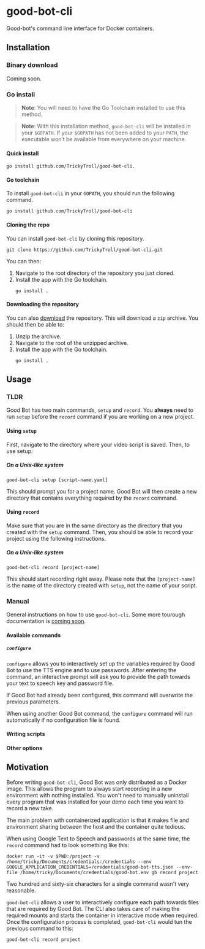 # good-bot-cli

Good-bot's command line interface for Docker containers.

## Installation

### Binary download

Coming  soon.

### Go install

> **Note**: You will need to have the Go Toolchain installed to
> use this method.

> **Note**: With this installation method, `good-bot-cli` will
> be installed in your `$GOPATH`. If your `$GOPATH` has not
> been added to your `PATH`, the executable won’t be available
> from everywhere on your machine.

#### Quick install

```shell
go install github.com/TrickyTroll/good-bot-cli.
```

#### Go toolchain

To install `good-bot-cli` in your `GOPATH`, you should run
the following command.

```shell
go install github.com/TrickyTroll/good-bot-cli
```

#### Cloning the repo

You can install `good-bot-cli` by cloning this repository.

```shell
git clone https://github.com/TrickyTroll/good-bot-cli.git
```

You can then:

1. Navigate to the root directory of the repository you just
   cloned.
2. Install the app with the Go toolchain.
   ```shell
   go install .
   ```

#### Downloading the repository

You can also [download](https://github.com/TrickyTroll/good-bot-cli/archive/refs/heads/main.zip)
the repository. This will download a `zip` archive. You should then
be able to:

1. Unzip the archive.
2. Navigate to the root of the unzipped archive.
3. Install the app with the Go toolchain.
   ```shell
   go install .
   ```

## Usage

### TLDR

Good Bot has two main commands, `setup` and `record`.
You **always** need to run `setup` before the `record` command
if you are working on a new project.

#### Using `setup`

First, navigate to the directory where your video script is
saved. Then, to use setup:

##### On a Unix-like system

```shell
good-bot-cli setup [script-name.yaml]
```

This should prompt you for a project name. Good Bot will then
create a new directory that contains everything required by the
`record` command.

#### Using `record`

Make sure that you are in the same directory as the directory
that you created with the `setup` command. Then, you should
be able to record your project using the following instructions.

##### On a Unix-like system

```shell
good-bot-cli record [project-name]
```

This should start recording right away. Please note that the
`[project-name]` is the name of the directory created with
`setup`, not the name of your script.

### Manual

General instructions on how to use `good-bot-cli`. Some more
tourough documentation is [coming soon](https://github.com/TrickyTroll/good-bot-cli/issues/10).

#### Available commands

##### `configure`

`configure` allows you to interactively set up the variables required
by Good Bot to use the TTS engine and to use passwords. After entering
the command, an interactive prompt will ask you to provide the path
towards your text to speech key and password file.

If Good Bot had already been configured, this command will overwrite
the previous parameters.

When using another Good Bot command, the `configure` command will run
automatically if no configuration file is found.

#### Writing scripts

#### Other options

## Motivation

Before writing `good-bot-cli`, Good Bot was only distributed as a
Docker image. This allows the program to always start recording in a 
new environment with nothing installed. You won't need to manually 
uninstall every program that was installed for your demo each time
you want to record a new take.

The main problem with containerized application is that it makes file
and environment sharing between the host and the container quite
tedious.

When using Google Text to Speech and passwords at the same time, the
`record` command had to look something like this:

```shell
docker run -it -v $PWD:/project -v /home/tricky/Documents/credentials:/credentials --env GOOGLE_APPLICATION_CREDENTIALS=/credentials/good-bot-tts.json --env-file /home/tricky/Documents/credentials/good-bot.env gb record project
```

Two hundred and sixty-six characters for a single command wasn't very reasonable.

`good-bot-cli` allows a user to interactively configure each path
towards files that are required by Good Bot. The CLI also takes
care of making the required mounts and starts the container in
interactive mode when required. Once the configuration process is
completed, `good-bot-cli` would tun the previous command to this:

```shell
good-bot-cli record project
```
